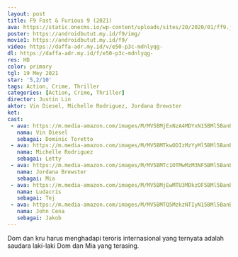 ```yaml
---
layout: post
title: F9 Fast & Furious 9 (2021)
ava: https://static.onecms.io/wp-content/uploads/sites/20/2020/01/ff9.jpg
poster: https://androidbutut.my.id/f9/img/
movie1: https://androidbutut.my.id/f9/
video: https://daffa-adr.my.id/v/e50-p3c-mdnlyqg-
dl: https://daffa-adr.my.id/f/e50-p3c-mdnlyqg-
res: HD
color: primary
tgl: 19 Mey 2021
star: '5,2/10'
tags: Action, Crime, Thriller
categories: [Action, Crime, Thriller]
director: Justin Lin
aktor: Vin Diesel, Michelle Rodriguez, Jordana Brewster
ket: 
cast:
 - ava: https://m.media-amazon.com/images/M/MV5BMjExNzA4MDYxN15BMl5BanBnXkFtZTcwOTI1MDAxOQ@@._V1_QL75_UX140_CR0,4,140,140_.jpg
   nama: Vin Diesel
   sebagai: Dominic Toretto
 - ava: https://m.media-amazon.com/images/M/MV5BMTkwODIzMzYyMl5BMl5BanBnXkFtZTYwNzAyNjAz._V1_QL75_UX140_CR0,12,140,140_.jpg
   nama: Michelle Rodriguez
   sebagai: Letty
 - ava: https://m.media-amazon.com/images/M/MV5BMTc1OTMwMzM3NF5BMl5BanBnXkFtZTgwMTM5MzIyODE@._V1_QL75_UX140_CR0,12,140,140_.jpg
   nama: Jordana Brewster
   sebagai: Mia
 - ava: https://m.media-amazon.com/images/M/MV5BMjEwMTU3MDkzOF5BMl5BanBnXkFtZTcwNzc2NjM5MQ@@._V1_QL75_UX140_CR0,13,140,140_.jpg
   nama: Ludacris
   sebagai: Tej
 - ava: https://m.media-amazon.com/images/M/MV5BMTQ5MzkzNTIyN15BMl5BanBnXkFtZTYwNzUzOTA2._V1_QL75_UX140_CR0,12,140,140_.jpg
   nama: John Cena
   sebagai: Jakob
---
```


Dom dan kru harus menghadapi teroris internasional yang ternyata adalah saudara laki-laki Dom dan Mia yang terasing.

